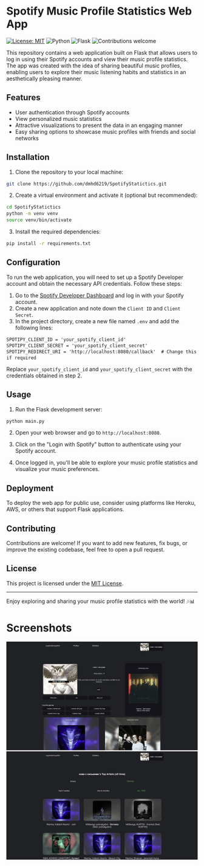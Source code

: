 # Spotify Music Profile Statistics Web App

[![License: MIT](https://img.shields.io/badge/License-MIT-yellow.svg)](https://opensource.org/licenses/MIT)
![Python](https://img.shields.io/badge/python-blue)
![Flask](https://img.shields.io/badge/flask-orange)
![Contributions welcome](https://img.shields.io/badge/contributions-welcome-brightgreen.svg)

This repository contains a web application built on Flask that allows users to log in using their Spotify accounts and
view their music profile statistics. The app was created with the idea of sharing beautiful music profiles, enabling
users to explore their music listening habits and statistics in an aesthetically pleasing manner.

## Features

- User authentication through Spotify accounts
- View personalized music statistics
- Attractive visualizations to present the data in an engaging manner
- Easy sharing options to showcase music profiles with friends and social networks

## Installation

1. Clone the repository to your local machine:

```bash
git clone https://github.com/dmhd6219/SpotifyStatictics.git
```

2. Create a virtual environment and activate it (optional but recommended):

```bash
cd SpotifyStatictics
python -m venv venv
source venv/bin/activate
```

3. Install the required dependencies:

```bash
pip install -r requirements.txt
```

## Configuration

To run the web application, you will need to set up a Spotify Developer account and obtain the necessary API
credentials. Follow these steps:

1. Go to the [Spotify Developer Dashboard](https://developer.spotify.com/dashboard) and log in with your Spotify
   account.
2. Create a new application and note down the `Client ID` and `Client Secret`.
3. In the project directory, create a new file named `.env` and add the following lines:

```env
SPOTIPY_CLIENT_ID = 'your_spotify_client_id'
SPOTIPY_CLIENT_SECRET = 'your_spotify_client_secret'
SPOTIPY_REDIRECT_URI = 'http://localhost:8080/callback'  # Change this if required
```

Replace `your_spotify_client_id` and `your_spotify_client_secret` with the credentials obtained in step 2.

## Usage

1. Run the Flask development server:

```bash
python main.py
```

2. Open your web browser and go to `http://localhost:8080`.

3. Click on the "Login with Spotify" button to authenticate using your Spotify account.

4. Once logged in, you'll be able to explore your music profile statistics and visualize your music preferences.

## Deployment

To deploy the web app for public use, consider using platforms like Heroku, AWS, or others that support Flask
applications.

## Contributing

Contributions are welcome! If you want to add new features, fix bugs, or improve the existing codebase, feel free to
open a pull request.

## License

This project is licensed under the [MIT License](LICENSE).

---

Enjoy exploring and sharing your music profile statistics with the world! 🎶📊

# Screenshots

![Profile page](/screenshots/Screenshot_1.png)
![Statistics page](/screenshots/Screenshot_2.png)
